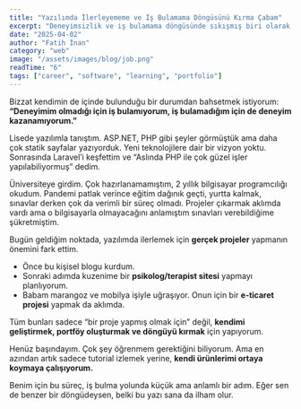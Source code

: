 ```yaml
---
title: "Yazılımda İlerleyememe ve İş Bulamama Döngüsünü Kırma Çabam"
excerpt: "Deneyimsizlik ve iş bulamama döngüsünde sıkışmış biri olarak, küçük projelerle çıkış arayışımı paylaşıyorum."
date: "2025-04-02"
author: "Fatih İnan"
category: "web"
image: "/assets/images/blog/job.png"
readTime: "6"
tags: ["career", "software", "learning", "portfolio"]
---
```


Bizzat kendimin de içinde bulunduğu bir durumdan bahsetmek istiyorum:  
**“Deneyimim olmadığı için iş bulamıyorum, iş bulamadığım için de deneyim kazanamıyorum.”**  

Lisede yazılımla tanıştım. ASP.NET, PHP gibi şeyler görmüştük ama daha çok statik sayfalar yazıyorduk. Yeni teknolojilere dair bir vizyon yoktu. Sonrasında Laravel’i keşfettim ve “Aslında PHP ile çok güzel işler yapılabiliyormuş” dedim.  

Üniversiteye girdim. Çok hazırlanamamıştım, 2 yıllık bilgisayar programcılığı okudum. Pandemi patlak verince eğitim dağınık geçti, yurtta kalmak, sınavlar derken çok da verimli bir süreç olmadı. Projeler çıkarmak aklımda vardı ama o bilgisayarla olmayacağını anlamıştım sınavları verebildiğime şükretmiştim.

Bugün geldiğim noktada, yazılımda ilerlemek için **gerçek projeler** yapmanın önemini fark ettim.  
- Önce bu kişisel blogu kurdum.  
- Sonraki adımda kuzenime bir **psikolog/terapist sitesi** yapmayı planlıyorum.  
- Babam marangoz ve mobilya işiyle uğraşıyor. Onun için bir **e-ticaret projesi** yapmak da aklımda.  

Tüm bunları sadece “bir proje yapmış olmak için” değil, **kendimi geliştirmek, portföy oluşturmak ve döngüyü kırmak** için yapıyorum.  

Henüz başındayım. Çok şey öğrenmem gerektiğini biliyorum. Ama en azından artık sadece tutorial izlemek yerine, **kendi ürünlerimi ortaya koymaya çalışıyorum.**  

Benim için bu süreç, iş bulma yolunda küçük ama anlamlı bir adım. Eğer sen de benzer bir döngüdeysen, belki bu yazı sana da ilham olur.  
